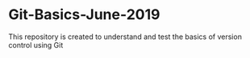 # Git-Basics-June-2019
This repository is created to understand and test the basics of version control using Git
